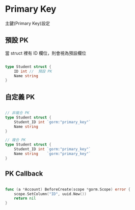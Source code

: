 # Primary Key

主鍵(Primary Key)設定

## 預設 PK

當 struct 裡有 ID 欄位，則會視為預設欄位

```go

type Student struct {
    ID int //  預設 PK
    Name string
}

```

## 自定義 PK


```go

// 非複合 PK
type Student struct {
    Student_ID int `gorm:"primary_key"`
    Name string
}

// 複合 PK
type Student struct {
    Student_ID int `gorm:"primary_key"`
    Name string    `gorm:"primary_key"`
}

```

## PK Callback

```go

func (a *Account) BeforeCreate(scope *gorm.Scope) error {
    scope.SetColumn("ID", uuid.New())
    return nil
}

```